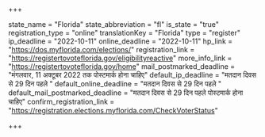 +++

state_name = "Florida"
state_abbreviation = "fl"
is_state = "true"
registration_type = "online"
translationKey = "Florida"
type = "register"
ip_deadline = "2022-10-11"
online_deadline = "2022-10-11"
hp_link = "https://dos.myflorida.com/elections/"
registration_link = "https://registertovoteflorida.gov/eligibilityreactive"
more_info_link = "https://registertovoteflorida.gov/home"
mail_postmarked_deadline = "मंगलवार, 11 अक्टूबर 2022 तक पोस्टमार्क होना चाहिए"
default_ip_deadline = "मतदान दिवस से 29 दिन पहले "
default_online_deadline = "मतदान दिवस से 29 दिन पहले "
default_mail_postmarked_deadline = "मतदान दिवस से 29 दिन पहले पोस्टमार्क होना चाहिए"
confirm_registration_link = "https://registration.elections.myflorida.com/CheckVoterStatus"

+++
